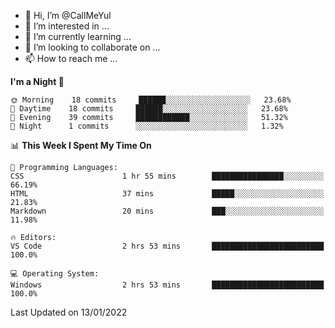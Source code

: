 - 👋 Hi, I’m @CallMeYul
- 👀 I’m interested in ...
- 🌱 I’m currently learning ...
- 💞️ I’m looking to collaborate on ...
- 📫 How to reach me ...

<!---
CallMeYul/CallMeYul is a ✨ special ✨ repository because its `README.md` (this file) appears on your GitHub profile.
You can click the Preview link to take a look at your changes.
--->

<!--START_SECTION:waka-->
**I'm a Night 🦉** 

```text
🌞 Morning    18 commits     ██████░░░░░░░░░░░░░░░░░░░   23.68% 
🌆 Daytime    18 commits     ██████░░░░░░░░░░░░░░░░░░░   23.68% 
🌃 Evening    39 commits     ████████████░░░░░░░░░░░░░   51.32% 
🌙 Night      1 commits      ░░░░░░░░░░░░░░░░░░░░░░░░░   1.32%

```


📊 **This Week I Spent My Time On** 

```text
💬 Programming Languages: 
CSS                      1 hr 55 mins        ████████████████░░░░░░░░░   66.19% 
HTML                     37 mins             █████░░░░░░░░░░░░░░░░░░░░   21.83% 
Markdown                 20 mins             ███░░░░░░░░░░░░░░░░░░░░░░   11.98%

🔥 Editors: 
VS Code                  2 hrs 53 mins       █████████████████████████   100.0%

💻 Operating System: 
Windows                  2 hrs 53 mins       █████████████████████████   100.0%

```


 Last Updated on 13/01/2022
<!--END_SECTION:waka-->
